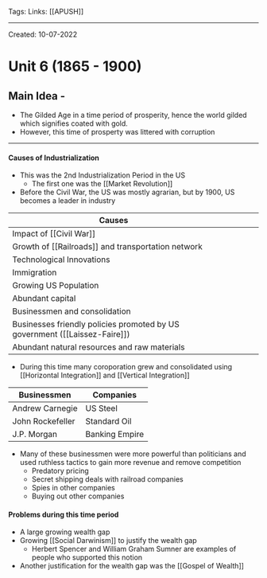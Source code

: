 Tags:
Links: [[APUSH]]

---
Created: 10-07-2022
# Unit 6 (1865 - 1900)

## Main Idea - 
- The Gilded Age in a time period of prosperity, hence the world gilded which signifies coated with gold.
- However, this time of prosperty was littered with corruption
---
#### Causes of Industrialization
- This was the 2nd Industrialization Period in the US
	- The first one was the [[Market Revolution]]
- Before the Civil War, the US was mostly agrarian, but by 1900, US becomes a leader in industry

| Causes                                                                     |     |     |     |     |     |
| -------------------------------------------------------------------------- | --- | --- | --- | --- | --- |
| Impact of [[Civil War]]                                                    |     |     |     |     |     |
| Growth of [[Railroads]] and transportation network                         |     |     |     |     |     |
| Technological Innovations                                                  |     |     |     |     |     |
| Immigration                                                                |     |     |     |     |     |
| Growing US Population                                                      |     |     |     |     |     |
| Abundant capital                                                           |     |     |     |     |     |
| Businessmen and consolidation                                              |     |     |     |     |     |
| Businesses friendly policies promoted by US government ([[Laissez-Faire]]) |     |     |     |     |     |
| Abundant natural resources and raw materials                               |     |     |     |     |     |

- During this time many coroporation grew and consolidated using [[Horizontal Integration]] and [[Vertical Integration]]

| Businessmen      | Companies      |
| ---------------- | -------------- |
| Andrew Carnegie  | US Steel       |
| John Rockefeller | Standard Oil   |
| J.P. Morgan      | Banking Empire |

- Many of these businessmen were more powerful than politicians and used ruthless tactics to gain more revenue and remove competition
	- Predatory pricing
	- Secret shipping deals with railroad companies
	- Spies in other companies
	- Buying out other companies

#### Problems during this time period
- A large growing wealth gap
- Growing [[Social Darwinism]] to justify the wealth gap
	- Herbert Spencer and William Graham Sumner are examples of people who supported this notion
- Another justification for the wealth gap was the [[Gospel of Wealth]]